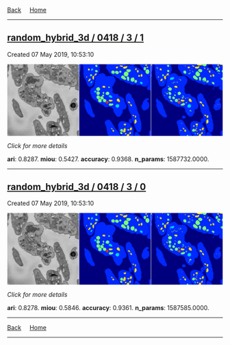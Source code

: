 
[Back](..)&nbsp;&nbsp;&nbsp;&nbsp;&nbsp;[Home](https://leapmanlab.github.io/snapshots)

---

<div class="summary"><a href="1"><h2>random_hybrid_3d / 0418 / 3 / 1</h2></a><p>Created 07 May 2019, 10:53:10
</p><a href="1"><img src="1/media/summary.png" align="center"></a><p>
<i>Click for more details</i>
</p></div>

**ari**: 0.8287. **miou**: 0.5427. **accuracy**: 0.9368. **n_params**: 1587732.0000. 

---

<div class="summary"><a href="0"><h2>random_hybrid_3d / 0418 / 3 / 0</h2></a><p>Created 07 May 2019, 10:53:10
</p><a href="0"><img src="0/media/summary.png" align="center"></a><p>
<i>Click for more details</i>
</p></div>

**ari**: 0.8278. **miou**: 0.5846. **accuracy**: 0.9361. **n_params**: 1587585.0000. 

---

[Back](..)&nbsp;&nbsp;&nbsp;&nbsp;&nbsp;[Home](https://leapmanlab.github.io/snapshots)

---